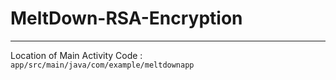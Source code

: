 # MeltDown-RSA-Encryption
---
Location of Main Activity Code : `app/src/main/java/com/example/meltdownapp`